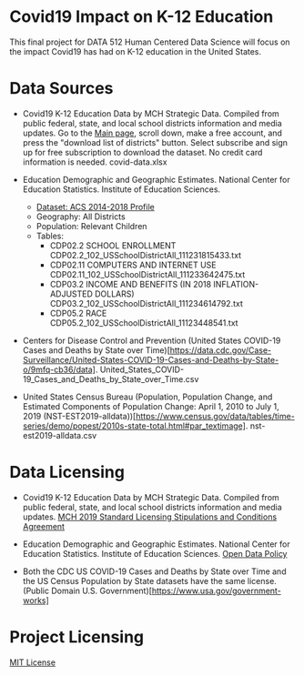 # Covid19 Impact on K-12 Education
This final project for DATA 512 Human Centered Data Science will focus on the impact Covid19 has had on K-12 education in the United States. 

# Data Sources
- Covid19 K-12 Education Data by MCH Strategic Data. Compiled from public federal, state, and local school districts information and media updates. Go to the [Main page](https://www.mchdata.com/covid19/schoolclosings), scroll down, make a free account, and press the "download list of districts" button. Select subscribe and sign up for free subscription to download the dataset. No credit card information is needed. covid-data.xlsx 

- Education Demographic and Geographic Estimates. National Center for Education Statistics. Institute of Education Sciences.   
    - [Dataset: ACS 2014-2018 Profile](https://nces.ed.gov/programs/edge/TableViewer/acsProfile/2018)
    - Geography: All Districts 
    - Population: Relevant Children
    - Tables:        
        - CDP02.2 SCHOOL ENROLLMENT CDP02.2_102_USSchoolDistrictAll_111231815433.txt
        - CDP02.11 COMPUTERS AND INTERNET USE CDP02.11_102_USSchoolDistrictAll_111233642475.txt
        - CDP03.2 INCOME AND BENEFITS (IN 2018 INFLATION-ADJUSTED DOLLARS) CDP03.2_102_USSchoolDistrictAll_111234614792.txt
        - CDP05.2 RACE CDP05.2_102_USSchoolDistrictAll_11123448541.txt     

- Centers for Disease Control and Prevention (United States COVID-19 Cases and Deaths by State over Time)[https://data.cdc.gov/Case-Surveillance/United-States-COVID-19-Cases-and-Deaths-by-State-o/9mfq-cb36/data]. United_States_COVID-19_Cases_and_Deaths_by_State_over_Time.csv

- United States Census Bureau (Population, Population Change, and Estimated Components of Population Change: April 1, 2010 to July 1, 2019 (NST-EST2019-alldata))[https://www.census.gov/data/tables/time-series/demo/popest/2010s-state-total.html#par_textimage]. nst-est2019-alldata.csv 

  
# Data Licensing
- Covid19 K-12 Education Data by MCH Strategic Data. Compiled from public federal, state, and local school districts information and media updates. [MCH 2019 Standard Licensing Stipulations and Conditions Agreement](https://www.mchdata.com/about/terms-conditions)
  
- Education Demographic and Geographic Estimates. National Center for Education Statistics. Institute of Education Sciences. [Open Data Policy](https://digital.gov/open-data-policy-m-13-13/)    

- Both the CDC US COVID-19 Cases and Deaths by State over Time and the US Census Population by State datasets have the same license. (Public Domain U.S. Government)[https://www.usa.gov/government-works]

# Project Licensing
[MIT License](https://github.com/NalaniKai/data-512-final/blob/main/LICENSE)
